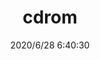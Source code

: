﻿---
layout: post 
title: cdrom
tags: 
categories: wire-harness
overview: cdrom254
series: 
part_number: cdrom254
thumb_img: static/202006/357-thumb-20200628144108.jpg
small_img: static/202006/357-20200628144108.jpg
date: 2020/6/28 6:40:30
---



